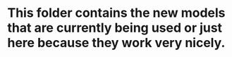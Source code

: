 # This folder contains the new models that are currently being used or just here because they work very nicely.
